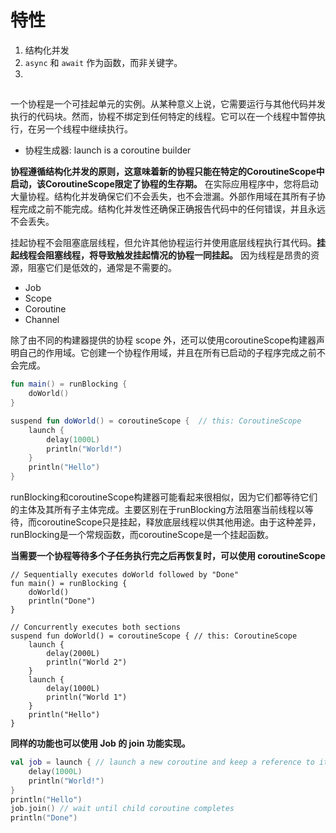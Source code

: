 # 特性

1. 结构化并发
2. `async` 和 `await` 作为函数，而非关键字。
3. 


## 

一个协程是一个可挂起单元的实例。从某种意义上说，它需要运行与其他代码并发执行的代码块。然而，协程不绑定到任何特定的线程。它可以在一个线程中暂停执行，在另一个线程中继续执行。


- 协程生成器: launch is a coroutine builder

**协程遵循结构化并发的原则，这意味着新的协程只能在特定的CoroutineScope中启动，该CoroutineScope限定了协程的生存期。**
在实际应用程序中，您将启动大量协程。结构化并发确保它们不会丢失，也不会泄漏。外部作用域在其所有子协程完成之前不能完成。结构化并发性还确保正确报告代码中的任何错误，并且永远不会丢失。

挂起协程不会阻塞底层线程，但允许其他协程运行并使用底层线程执行其代码。**挂起线程会阻塞线程，将导致触发挂起情况的协程一同挂起。** 因为线程是昂贵的资源，阻塞它们是低效的，通常是不需要的。



- Job
- Scope
- Coroutine
- Channel


除了由不同的构建器提供的协程 scope 外，还可以使用coroutineScope构建器声明自己的作用域。它创建一个协程作用域，并且在所有已启动的子程序完成之前不会完成。

```Kotlin
fun main() = runBlocking {
    doWorld()
}

suspend fun doWorld() = coroutineScope {  // this: CoroutineScope
    launch {
        delay(1000L)
        println("World!")
    }
    println("Hello")
}
```
runBlocking和coroutineScope构建器可能看起来很相似，因为它们都等待它们的主体及其所有子主体完成。主要区别在于runBlocking方法阻塞当前线程以等待，而coroutineScope只是挂起，释放底层线程以供其他用途。由于这种差异，runBlocking是一个常规函数，而coroutineScope是一个挂起函数。

**当需要一个协程等待多个子任务执行完之后再恢复时，可以使用 coroutineScope**
```
// Sequentially executes doWorld followed by "Done"
fun main() = runBlocking {
    doWorld()
    println("Done")
}

// Concurrently executes both sections
suspend fun doWorld() = coroutineScope { // this: CoroutineScope
    launch {
        delay(2000L)
        println("World 2")
    }
    launch {
        delay(1000L)
        println("World 1")
    }
    println("Hello")
}
```

**同样的功能也可以使用 Job 的 join 功能实现。**
```Kotlin
val job = launch { // launch a new coroutine and keep a reference to its Job
    delay(1000L)
    println("World!")
}
println("Hello")
job.join() // wait until child coroutine completes
println("Done") 
```